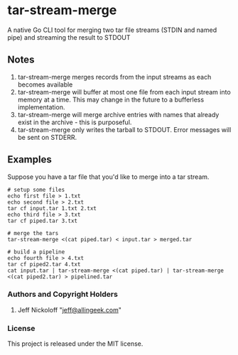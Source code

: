 # tar-stream-merge

A native Go CLI tool for merging two tar file streams (STDIN and named pipe) and streaming the result to STDOUT

## Notes

1. tar-stream-merge merges records from the input streams as each becomes available
2. tar-stream-merge will buffer at most one file from each input stream into memory at a time. This may change in the future to a bufferless implementation.
3. tar-stream-merge will merge archive entries with names that already exist in the archive - this is purposeful.
5. tar-stream-merge only writes the tarball to STDOUT. Error messages will be sent on STDERR.

## Examples

Suppose you have a tar file that you'd like to merge into a tar stream. 

    # setup some files
    echo first file > 1.txt
    echo second file > 2.txt
    tar cf input.tar 1.txt 2.txt
    echo third file > 3.txt
    tar cf piped.tar 3.txt

    # merge the tars
    tar-stream-merge <(cat piped.tar) < input.tar > merged.tar

    # build a pipeline
    echo fourth file > 4.txt
    tar cf piped2.tar 4.txt
    cat input.tar | tar-stream-merge <(cat piped.tar) | tar-stream-merge <(cat piped2.tar) > pipelined.tar

### Authors and Copyright Holders

1. Jeff Nickoloff "jeff@allingeek.com"

### License

This project is released under the MIT license.
